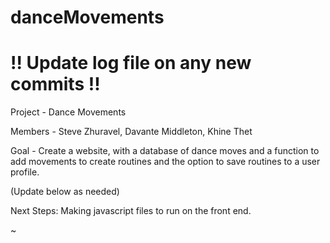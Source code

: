 # danceMovements

# !! Update log file on any new commits !!

Project - Dance Movements

Members - Steve Zhuravel, Davante Middleton, Khine Thet

Goal - Create a website, with a database of dance moves and a function to add movements to create routines and the option to save routines to a user profile. 

(Update below as needed)

Next Steps: Making javascript files to run on the front end.

~
